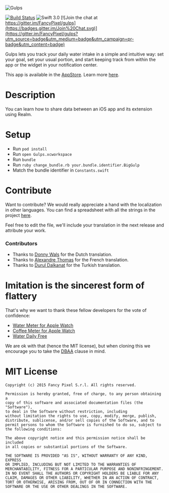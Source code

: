 ![Gulps](https://raw.githubusercontent.com/FancyPixel/gulps/master/assets/screenshot.png)

[![Build Status](https://travis-ci.org/FancyPixel/gulps.svg)](https://travis-ci.org/FancyPixel/gulps)
![Swift 3.0](https://img.shields.io/badge/swift-3.0-orange.svg)
[![Join the chat at https://gitter.im/FancyPixel/gulps](https://badges.gitter.im/Join%20Chat.svg)](https://gitter.im/FancyPixel/gulps?utm_source=badge&utm_medium=badge&utm_campaign=pr-badge&utm_content=badge)

Gulps lets you track your daily water intake in a simple and intuitive way: set your goal, set your usual portion, and start keeping track from within the app or the widget in your notification center.  

This app is available in the [AppStore](https://itunes.apple.com/us/app/gulps/id979057304?ls=1&mt=8). Learn more [here](http://www.fancypixel.it/gulps/index.html).

# Description

You can learn how to share data between an iOS app and its extension using Realm.  

# Setup
* Run ```pod install```
* Run ```open Gulps.xcworkspace```
* Run `bundle`
* Run `ruby change_bundle.rb your.bundle.identifier.BigGulp`
* Match the bundle identifier in `Constants.swift`

# Contribute
Want to contribute? We would really appreciate a hand with the localization in other languages. You can find a spreadsheet with all the strings in the project [here](https://docs.google.com/spreadsheets/d/1vh_b1VNcrsiV3mtwOY1V7tW0LR18wHoE1xCMuigc8pg/edit?usp=sharing).  

Feel free to edit the file, we'll include your translation in the next release and attribute your work.  

### Contributors

- Thanks to [Donny Wals](https://github.com/donnywals) for the Dutch translation. 
- Thanks to [Alexandre Thomas](https://github.com/thomalexandre) for the French translation. 
- Thanks to [Durul Dalkanat](https://github.com/durul) for the Turkish translation.

# Imitation is the sincerest form of flattery

That's why we want to thank these fellow developers for the vote of confidence:  

- [Water Meter for Apple Watch](https://itunes.apple.com/ca/app/water-meter-for-apple-watch/id989125882?mt=8)
- [Coffee Meter for Apple Watch](https://itunes.apple.com/us/app/coffee-meter-for-apple-watch/id988805416?mt=8)
- [Water Daily Free](https://itunes.apple.com/us/app/water-daily-free-drink-more/id995317367?mt=8)

We are ok with that (hence the MIT license), but when cloning this we encourage you to take the [DBAA](http://urbandictionary.com/define.php?term=DBAA) clause in mind. 

# MIT License

	Copyright (c) 2015 Fancy Pixel S.r.l. All rights reserved.

	Permission is hereby granted, free of charge, to any person obtaining a
	copy of this software and associated documentation files (the "Software"),
	to deal in the Software without restriction, including
	without limitation the rights to use, copy, modify, merge, publish,
	distribute, sublicense, and/or sell copies of the Software, and to
	permit persons to whom the Software is furnished to do so, subject to
	the following conditions:

	The above copyright notice and this permission notice shall be included
	in all copies or substantial portions of the Software.

	THE SOFTWARE IS PROVIDED "AS IS", WITHOUT WARRANTY OF ANY KIND, EXPRESS
	OR IMPLIED, INCLUDING BUT NOT LIMITED TO THE WARRANTIES OF
	MERCHANTABILITY, FITNESS FOR A PARTICULAR PURPOSE AND NONINFRINGEMENT.
	IN NO EVENT SHALL THE AUTHORS OR COPYRIGHT HOLDERS BE LIABLE FOR ANY
	CLAIM, DAMAGES OR OTHER LIABILITY, WHETHER IN AN ACTION OF CONTRACT,
	TORT OR OTHERWISE, ARISING FROM, OUT OF OR IN CONNECTION WITH THE
	SOFTWARE OR THE USE OR OTHER DEALINGS IN THE SOFTWARE.
	
